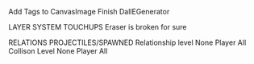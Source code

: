 Add Tags to CanvasImage
Finish DallEGenerator

LAYER SYSTEM TOUCHUPS
  Eraser is broken for sure

RELATIONS
  PROJECTILES/SPAWNED
    Relationship level
      None
      Player
      All
    Collison Level
      None
      Player
      All